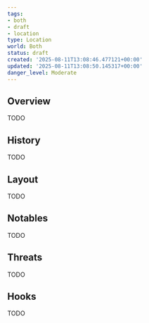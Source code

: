 ```yaml
---
tags:
- both
- draft
- location
type: Location
world: Both
status: draft
created: '2025-08-11T13:08:46.477121+00:00'
updated: '2025-08-11T13:08:50.145317+00:00'
danger_level: Moderate
---
```



## Overview

TODO
## History

TODO
## Layout

TODO
## Notables

TODO
## Threats

TODO
## Hooks

TODO

